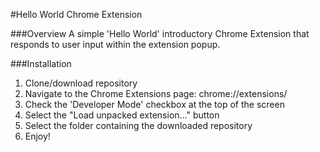 #Hello World Chrome Extension

###Overview
A simple 'Hello World' introductory Chrome Extension that responds to user input within the extension popup.

###Installation
1. Clone/download repository
2. Navigate to the Chrome Extensions page: chrome://extensions/
3. Check the 'Developer Mode' checkbox at the top of the screen
4. Select the "Load unpacked extension..." button
5. Select the folder containing the downloaded repository
6. Enjoy!
